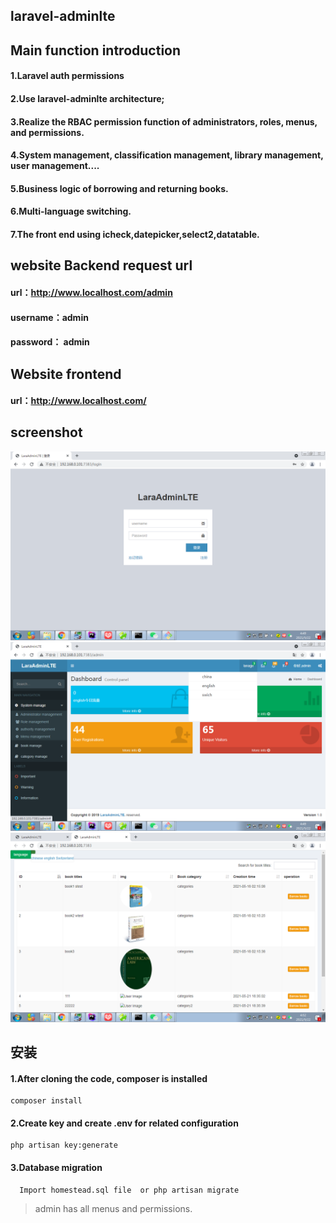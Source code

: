 
## laravel-adminlte

## Main function introduction
#### 1.Laravel auth permissions
#### 2.Use laravel-adminlte architecture;
#### 3.Realize the RBAC permission function of administrators, roles, menus, and permissions.
#### 4.System management, classification management, library management, user management....
#### 5.Business logic of borrowing and returning books.
#### 6.Multi-language switching.
#### 7.The front end using icheck,datepicker,select2,datatable.

## website Backend request url
#### url：http://www.localhost.com/admin
#### username：admin
#### password： admin


##  Website frontend
#### url：http://www.localhost.com/


## screenshot

![image](https://github.com/ZhuGsen/bookmanage/blob/main/public/images/pro/1.png)
![image](https://github.com/ZhuGsen/bookmanage/blob/main/public/images/pro/2.png)
![image](https://github.com/ZhuGsen/bookmanage/blob/main/public/images/pro/3.png)

## 安装

#### 1.After cloning the code, composer is installed
```
composer install
```
#### 2.Create key and create .env for related configuration

```
php artisan key:generate
```
#### 3.Database migration

```
  Import homestead.sql file  or php artisan migrate   
```


> admin has all menus and permissions.

